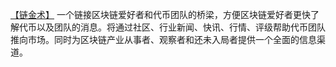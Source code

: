 [【链金术】](http://lianjinshu.com) 一个链接区块链爱好者和代币团队的桥梁，方便区块链爱好者更快了解代币以及团队的消息。将通过社区、行业新闻、快讯、行情、评级帮助代币团队推向市场。同时为区块链产业从事者、观察者和还未入局者提供一个全面的信息渠道。 
